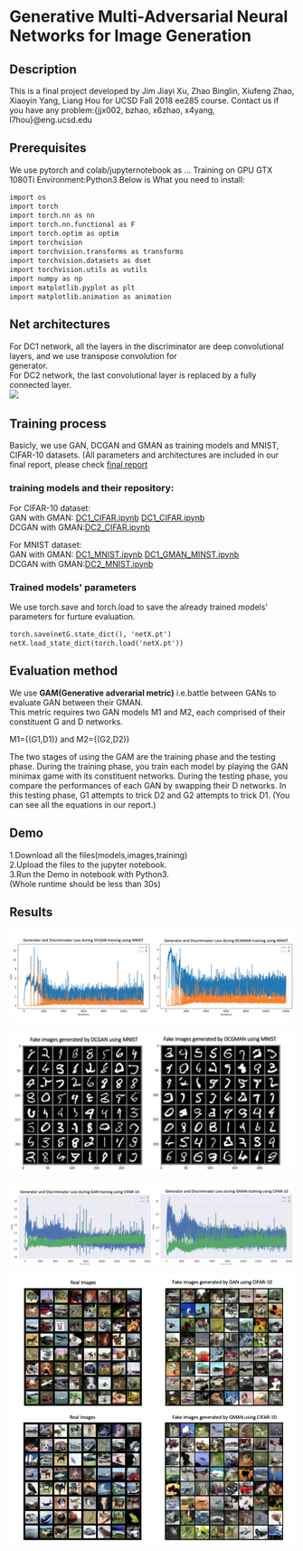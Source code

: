 # Generative Multi-Adversarial Neural Networks for Image Generation

## Description
This is a final project developed by Jim Jiayi Xu, Zhao Binglin, Xiufeng Zhao, Xiaoyin Yang, Liang Hou for UCSD Fall 2018 ee285 course. Contact us if you have any problem:{jjx002, bzhao, x6zhao, x4yang, l7hou}@eng.ucsd.edu

## Prerequisites
We use pytorch and colab/jupyternotebook as ...
Training on GPU GTX 1080Ti
Environment:Python3
Below is What you need to install:
```
import os
import torch
import torch.nn as nn
import torch.nn.functional as F
import torch.optim as optim
import torchvision
import torchvision.transforms as transforms
import torchvision.datasets as dset
import torchvision.utils as vutils
import numpy as np
import matplotlib.pyplot as plt
import matplotlib.animation as animation
```
## Net architectures
For DC1 network, all the layers in the discriminator are deep convolutional layers, and we use transpose convolution for  
generator.   
For DC2 network, the last convolutional layer is replaced by a fully connected layer.   
![](https://skymind.ai/images/wiki/GANs.png)


## Training process
Basicly, we use GAN, DCGAN and GMAN as training models and MNIST, CIFAR-10 datasets. (All parameters and architectures are included in our final report, please check [final report](./final_report)

### training models and their repository:  
For CIFAR-10 dataset:   
GAN with GMAN: [DC1_CIFAR.ipynb](https://github.com/houliang428/ECE285_Project/blob/master/Training/DC1_CIFAR.ipynb)  [DC1_CIFAR.ipynb](https://github.com/houliang428/ECE285_Project/blob/master/Training/DC1_CIFAR_GMAN.ipynb)    
DCGAN with GMAN:[DC2_CIFAR.ipynb](https://github.com/houliang428/ECE285_Project/blob/master/Training/DC2_CIFAR.ipynb)

For MNIST dataset:  
GAN with GMAN: [DC1_MNIST.ipynb](https://github.com/houliang428/ECE285_Project/blob/master/Training/DC1_MNIST.ipynb)  [DC1_GMAN_MINST.ipynb](https://github.com/houliang428/ECE285_Project/blob/master/Training/DC1_GMAN_MINST.ipynb)  
DCGAN with GMAN:[DC2_MNIST.ipynb](https://github.com/houliang428/ECE285_Project/blob/master/Training/DC2_MNIST.ipynb)
 
### Trained models' parameters
We use torch.save and torch.load to save the already trained models' parameters for furture evaluation.
```
torch.save(netG.state_dict(), 'netX.pt')
netX.load_state_dict(torch.load('netX.pt'))
```

## Evaluation method 
We use **GAM(Generative adverarial metric)** i.e.battle between GANs to evaluate GAN between their GMAN.  
This metric requires two GAN models M1 and M2, each comprised of their constituent G and D networks.    

M1={(G1,D1)} and M2={(G2,D2)} 

The two stages of using the GAM are the training phase and the testing phase. During the training phase, you train each model by playing the GAN minimax game with its constituent networks. During the testing phase, you compare the performances of each GAN by swapping their D networks. In this testing phase, G1 attempts to trick D2 and G2 attempts to trick D1.  (You can see all the equations in our report.)
    

## Demo
1.Download all the files(models,images,training)     
2.Upload the files to the jupyter notebook.      
3.Run the Demo in notebook with Python3.  
(Whole runtime should be less than 30s)

## Results      
![](./images/DC1_MNIST_LOSS.png)   

![](./images/DC1_MNIST_IMAGE.png)   

![](./images/DC2_CIFAR_LOSS.png)   
  
![](./images/DC2_CIFAR_IMAGE.png)     
